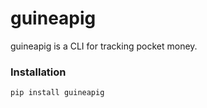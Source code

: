 

# guineapig

guineapig is a CLI for tracking pocket money.

### Installation
```
pip install guineapig
```

